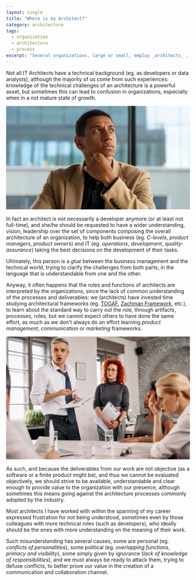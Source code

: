 ```yaml
---
layout: single
title: "Where is my Architect?"
category: architecture
tags:
  - organization
  - architecture
  - process
excerpt: "Several organizations, large or small, employ _architects_ , every time with different expectations, ad-hoc processes and assignments."
---
```


Not all IT Architects have a technical background (eg. as developers or data analysts), although the majority of us come from such experiences: knowledge of the technical challenges of an architecture is a powerful asset, but sometimes this can lead to confusion in organizations, especially when in a not mature state of growth.

![Architect Thinking](/assets/img/2022-06-08-where-is-my-architect/architect-concept-with-copy-space.jpg)

In fact an architect is not necessarily a developer anymore (or at least not full-time), and she/he should be requested to have a wider understanding, vision, leadership over the set of components composing the overall architecture of an organization, to help both business (eg. _C-levels_, _product managers_, _product owners_) and IT (eg. _operations_, _development_, _quality-assurance_) taking the best decisions on the development of their tasks.

Ultimately, this person is a _glue_ between the business management and the technical world, trying to clarify the challenges from both parts, in the language that is understandable from one and the other.

Anyway, it often happens that the roles and functions of architects are interpreted by the organizations, since the lack of common understanding of the processes and deliverables: we (architects) have invested time studying architectural frameworks (eg. [TOGAF](https://opengroup.org/togaf), [Zachman Framework](https://www.zachman.com/), etc.), to learn about the standard way to carry out the role, through artifacts, processes, roles, but we cannot expect others to have done the same effort, as much as we don't always do an effort learning _product management_, _communication_ or _marketing_ frameworks.

![People Arguing](/assets/img/2022-06-08-where-is-my-architect/angry-businessman-feeling-disappointed.jpg)

As such, and because the deliverables from our work are not objective (as a software or a finite product might be), and thus we cannot be evaluated objectively, we should strive to be available, understandable and clear enough to provide value to the organization with our presence, although sometimes this means going against the architecture processes commonly adopted by the industry.

Most architects I have worked with within the spanning of my career expressed frustration for not being understood, sometimes even by those colleagues with more technical roles (such as developers), who ideally should be the ones with more understanding on the meaning of their work.

Such misunderstanding has several causes, some are personal (eg. _conflicts of personalities_), some political (eg. _overlapping functions_, _primacy and visibility_), some simply given by ignorance (_lack of knowledge of responsibilities_), and we must always be ready to attack them, trying to defuse conflicts, to better prove our value in the creation of a communication and collaboration channel.
